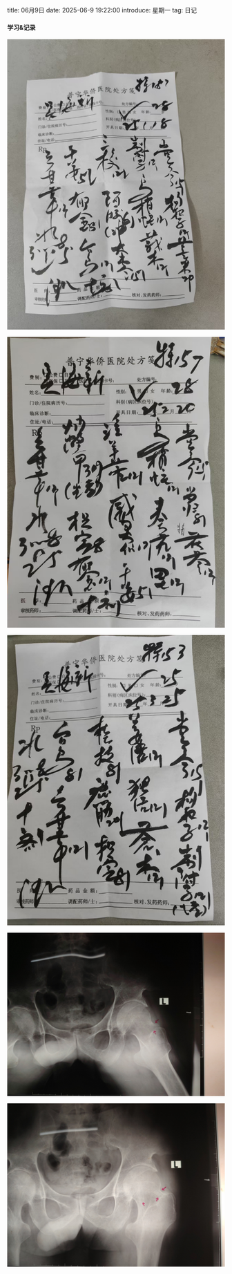 title: 06月9日
date: 2025-06-9 19:22:00
introduce: 星期一
tag: 日记

#### 学习&记录
![1](/static/img/2025/06/9/1.jpg)

![2](/static/img/2025/06/9/2.jpg)

![3](/static/img/2025/06/9/3.jpg)

![4](/static/img/2025/06/9/4.jpg)

![5](/static/img/2025/06/9/5.jpg)

